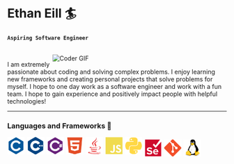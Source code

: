 # Ethan Eill 🏄


**`Aspiring Software Engineer`**

<br>
<img align="right" src="https://cdn.dribbble.com/users/2459439/screenshots/5501265/media/bad3c2fcba88faaec641c8fec1ab8737.gif" alt="Coder GIF" width="400">

I am extremely passionate about coding and solving complex problems. I enjoy learning new frameworks and creating personal projects that solve problems for myself. I hope to one day work as a software engineer and work with a fun team. I hope to gain experience and positively impact people with helpful technologies!

---
### Languages and Frameworks 🧠

<img align="left" alt="C" width="40px" style="padding-right:5px;" src="https://raw.githubusercontent.com/devicons/devicon/v2.15.1/icons/c/c-plain.svg"/>
<img align="left" alt="CPP" width="40px" style="padding-right:5px;" src="https://raw.githubusercontent.com/devicons/devicon/v2.15.1/icons/cplusplus/cplusplus-plain.svg"/>
<img align="left" alt="csharp" width="40px" style="padding-right:5px;" src="https://raw.githubusercontent.com/devicons/devicon/v2.15.1/icons/csharp/csharp-plain.svg"/>
<img align="left" alt="html" width="40px" style="padding-right:5px;" src="https://raw.githubusercontent.com/devicons/devicon/v2.15.1/icons/html5/html5-plain.svg"/>
<img align="left" alt="java" width="40px" style="padding-right:5px;" src="https://raw.githubusercontent.com/devicons/devicon/v2.15.1/icons/java/java-plain.svg"/>
<img align="left" alt="js" width="40px" style="padding-right:5px;" src="https://raw.githubusercontent.com/devicons/devicon/v2.15.1/icons/javascript/javascript-plain.svg"/>
<img align="left" alt="python" width="40px" style="padding-right:5px;" src="https://raw.githubusercontent.com/devicons/devicon/v2.15.1/icons/python/python-plain.svg"/>
<img align="left" alt="selenium" width="40px" style="padding-right:5px;padding-top:5px;" src="https://raw.githubusercontent.com/devicons/devicon/v2.15.1/icons/selenium/selenium-original.svg"/>
<img align="left" alt="git" width="40px" style="padding-right:5px;padding-top:5px;" src="https://raw.githubusercontent.com/devicons/devicon/v2.15.1/icons/git/git-original.svg"/>
<img align="left" alt="linux" width="40px" style="padding-right:5px;padding-top:5px;" src="https://raw.githubusercontent.com/devicons/devicon/v2.15.1/icons/linux/linux-original.svg"/>
